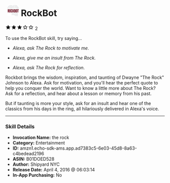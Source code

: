 # &nbsp;<img src="skill_icon" alt="RockBot icon" width="36"> RockBot
![3 stars](../../images/ic_star_black_18dp_1x.png)![3 stars](../../images/ic_star_black_18dp_1x.png)![3 stars](../../images/ic_star_black_18dp_1x.png)![3 stars](../../images/ic_star_border_black_18dp_1x.png)![3 stars](../../images/ic_star_border_black_18dp_1x.png) 2

To use the RockBot skill, try saying...

* *Alexa, ask The Rock to motivate me.*

* *Alexa, give me an insult from The Rock.*

* *Alexa, ask The Rock for reflection.*

Rockbot brings the wisdom, inspiration, and taunting of Dwayne "The Rock" Johnson to Alexa. Ask for motivation, and you'll hear the perfect quote to help you conquer the world. Want to know a little more about The Rock? Ask for a reflection, and hear about a lesson or memory from his past. 

But if taunting is more your style, ask for an insult and hear one of the classics from his days in the ring, all hilariously delivered in Alexa's voice.

***

### Skill Details

* **Invocation Name:** the rock
* **Category:** Entertainment
* **ID:** amzn1.echo-sdk-ams.app.ad7383c5-6e03-45d8-8a63-c4bedead2196
* **ASIN:** B01DOED528
* **Author:** Shipyard NYC
* **Release Date:** April 4, 2016 @ 06:03:14
* **In-App Purchasing:** No
